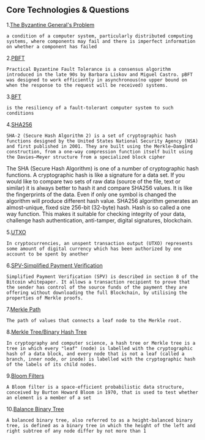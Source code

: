 ## Core Technologies & Questions

1.[The Byzantine General's Problem](https://en.wikipedia.org/wiki/Byzantine_fault)

``a condition of a computer system, particularly distributed computing systems, where components may fail and there is imperfect information on whether a component has failed``

2.[PBFT](https://pmg.csail.mit.edu/papers/osdi99.pdf)

``Practical Byzantine Fault Tolerance is a consensus algorithm introduced in the late 90s by Barbara Liskov and Miguel Castro. pBFT was designed to work efficiently in asynchronous(no upper bound on when the response to the request will be received) systems.``

3.[BFT](https://en.wikipedia.org/wiki/Byzantine_fault)

``is the resiliency of a fault-tolerant computer system to such conditions``

4.[SHA256](https://xorbin.com/tools/sha256-hash-calculator)

``SHA-2 (Secure Hash Algorithm 2) is a set of cryptographic hash functions designed by the United States National Security Agency (NSA) and first published in 2001. They are built using the Merkle–Damgård construction, from a one-way compression function itself built using the Davies–Meyer structure from a specialized block cipher``

The SHA (Secure Hash Algorithm) is one of a number of cryptographic hash functions. A cryptographic hash is like a signature for a data set. If you would like to compare two sets of raw data (source of the file, text or similar) it is always better to hash it and compare SHA256 values. It is like the fingerprints of the data. Even if only one symbol is changed the algorithm will produce different hash value. SHA256 algorithm generates an almost-unique, fixed size 256-bit (32-byte) hash. Hash is so called a one way function. This makes it suitable for checking integrity of your data, challenge hash authentication, anti-tamper, digital signatures, blockchain.

5.[UTXO](https://en.wikipedia.org/wiki/Unspent_transaction_output)

``In cryptocurrencies, an unspent transaction output (UTXO) represents some amount of digital currency which has been authorized by one account to be spent by another``


6.[SPV-Simplified Payment Verification](https://wiki.bitcoinsv.io/index.php/Simplified_Payment_Verification)

``Simplified Payment Verification (SPV) is described in section 8 of the Bitcoin whitepaper. It allows a transaction recipient to prove that the sender has control of the source funds of the payment they are offering without downloading the full Blockchain, by utilising the properties of Merkle proofs.``

7.[Merkle Path](https://wiki.bitcoinsv.io/index.php/Merkle_path)

``The path of values that connects a leaf node to the Merkle root.``

8.[Merkle Tree/Binary Hash Tree](https://en.wikipedia.org/wiki/Merkle_tree) 

``In cryptography and computer science, a hash tree or Merkle tree is a tree in which every "leaf" (node) is labelled with the cryptographic hash of a data block, and every node that is not a leaf (called a branch, inner node, or inode) is labelled with the cryptographic hash of the labels of its child nodes. ``

9.[Bloom Filters](https://en.wikipedia.org/wiki/Bloom_filter)

``A Bloom filter is a space-efficient probabilistic data structure, conceived by Burton Howard Bloom in 1970, that is used to test whether an element is a member of a set``

10.[Balance Binary Tree](https://www.programiz.com/dsa/balanced-binary-tree)

``A balanced binary tree, also referred to as a height-balanced binary tree, is defined as a binary tree in which the height of the left and right subtree of any node differ by not more than 1``

